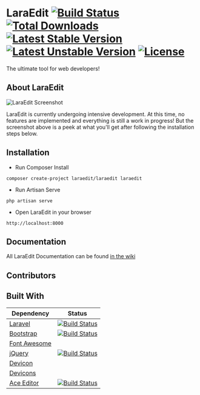 # LaraEdit [![Build Status](https://travis-ci.org/laraedit/laraedit.svg)](https://travis-ci.org/laraedit/laraedit) [![Total Downloads](https://poser.pugx.org/laraedit/laraedit/downloads)](https://packagist.org/packages/laraedit/laraedit) [![Latest Stable Version](https://poser.pugx.org/laraedit/laraedit/v/stable)](https://packagist.org/packages/laraedit/laraedit) [![Latest Unstable Version](https://poser.pugx.org/laraedit/laraedit/v/unstable)](https://packagist.org/packages/laraedit/laraedit) [![License](https://poser.pugx.org/laraedit/laraedit/license)](https://packagist.org/packages/laraedit/laraedit)
The ultimate tool for web developers!

## About LaraEdit
![LaraEdit Screenshot](https://raw.githubusercontent.com/laraedit/laraedit/master/screenshot.png)

LaraEdit is currently undergoing intensive development. At this time, no features are implemented and everything is still a work in progress! But the screenshot above is a peek at what you'll get after following the installation steps below.

## Installation
- Run Composer Install 
```
composer create-project laraedit/laraedit laraedit
```
- Run Artisan Serve
```
php artisan serve
```
- Open LaraEdit in your browser
```
http://localhost:8000
```

## Documentation
All LaraEdit Documentation can be found [in the wiki](https://github.com/laraedit/laraedit/wiki)

## Contributors

## Built With
| Dependency | Status |
| ---------- | ------ |
| [Laravel](https://github.com/laravel/laravel) | [![Build Status](https://travis-ci.org/laravel/framework.svg?branch=master)](https://travis-ci.org/laravel/framework) |
| [Bootstrap](https://github.com/twbs/bootstrap) | [![Build Status](https://travis-ci.org/twbs/bootstrap.svg?branch=master)](https://travis-ci.org/twbs/bootstrap) |
| [Font Awesome](https://github.com/FortAwesome/Font-Awesome) | |
| [jQuery](https://github.com/jquery/jquery) | [![Build Status](https://travis-ci.org/jquery/jquery.svg?branch=master)](https://travis-ci.org/jquery/jquery) |
| [Devicon](https://github.com/konpa/devicon) | |
| [Devicons](https://github.com/vorillaz/devicons) | |
| [Ace Editor](https://github.com/ajaxorg/ace) | [![Build Status](https://travis-ci.org/ajaxorg/ace.svg?branch=master)](https://travis-ci.org/ajaxorg/ace) |
